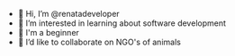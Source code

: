 - 👋 Hi, I’m @renatadeveloper
- 👀 I’m interested in learning about software development
- 🌱 I'm a beginner
- 💞️ I’d like to collaborate on NGO's of animals
<!--- - 📫 How to reach me ...--->

<!---
renatadeveloper/renatadeveloper is a ✨ special ✨ repository because its `README.md` (this file) appears on your GitHub profile.
You can click the Preview link to take a look at your changes.
--->

